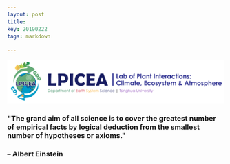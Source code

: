 ```yaml
---
layout: post
title:       
key: 20190222
tags: markdown

---
```


![LPICEA](https://raw.githubusercontent.com/LPICEA/lpicea.github.io/master/screenshots/logoful.png)

###  "The grand aim of all science is to cover the greatest number of empirical facts by logical deduction from the smallest number of hypotheses or axioms."

### – Albert Einstein

<!--more-->